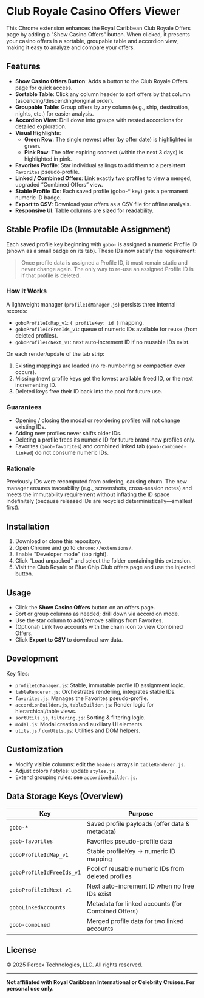# Club Royale Casino Offers Viewer

This Chrome extension enhances the Royal Caribbean Club Royale Offers page by adding a "Show Casino Offers" button. When clicked, it presents your casino offers in a sortable, groupable table and accordion view, making it easy to analyze and compare your offers.

## Features

- **Show Casino Offers Button**: Adds a button to the Club Royale Offers page for quick access.
- **Sortable Table**: Click any column header to sort offers by that column (ascending/descending/original order).
- **Groupable Table**: Group offers by any column (e.g., ship, destination, nights, etc.) for easier analysis.
- **Accordion View**: Drill down into groups with nested accordions for detailed exploration.
- **Visual Highlights**:
  - **Green Row**: The single newest offer (by offer date) is highlighted in green.
  - **Pink Row**: The offer expiring soonest (within the next 3 days) is highlighted in pink.
- **Favorites Profile**: Star individual sailings to add them to a persistent `Favorites` pseudo‑profile.
- **Linked / Combined Offers**: Link exactly two profiles to view a merged, upgraded “Combined Offers” view.
- **Stable Profile IDs**: Each saved profile (gobo-* key) gets a permanent numeric ID badge.
- **Export to CSV**: Download your offers as a CSV file for offline analysis.
- **Responsive UI**: Table columns are sized for readability.

## Stable Profile IDs (Immutable Assignment)

Each saved profile key beginning with `gobo-` is assigned a numeric Profile ID (shown as a small badge on its tab). These IDs now satisfy the requirement:

> Once profile data is assigned a Profile ID, it must remain static and never change again. The only way to re-use an assigned Profile ID is if that profile is deleted.

### How It Works

A lightweight manager (`profileIdManager.js`) persists three internal records:
- `goboProfileIdMap_v1`: `{ profileKey: id }` mapping.
- `goboProfileIdFreeIds_v1`: queue of numeric IDs available for reuse (from deleted profiles).
- `goboProfileIdNext_v1`: next auto‑increment ID if no reusable IDs exist.

On each render/update of the tab strip:
1. Existing mappings are loaded (no re-numbering or compaction ever occurs).
2. Missing (new) profile keys get the lowest available freed ID, or the next incrementing ID.
3. Deleted keys free their ID back into the pool for future use.

### Guarantees
- Opening / closing the modal or reordering profiles will not change existing IDs.
- Adding new profiles never shifts older IDs.
- Deleting a profile frees its numeric ID for future brand‑new profiles only.
- Favorites (`goob-favorites`) and combined linked tab (`goob-combined-linked`) do not consume numeric IDs.

### Rationale
Previously IDs were recomputed from ordering, causing churn. The new manager ensures traceability (e.g., screenshots, cross‑session notes) and meets the immutability requirement without inflating the ID space indefinitely (because released IDs are recycled deterministically—smallest first).

## Installation

1. Download or clone this repository.
2. Open Chrome and go to `chrome://extensions/`.
3. Enable "Developer mode" (top right).
4. Click "Load unpacked" and select the folder containing this extension.
5. Visit the Club Royale or Blue Chip Club offers page and use the injected button.

## Usage

- Click the **Show Casino Offers** button on an offers page.
- Sort or group columns as needed; drill down via accordion mode.
- Use the star column to add/remove sailings from Favorites.
- (Optional) Link two accounts with the chain icon to view Combined Offers.
- Click **Export to CSV** to download raw data.

## Development

Key files:
- `profileIdManager.js`: Stable, immutable profile ID assignment logic.
- `tableRenderer.js`: Orchestrates rendering, integrates stable IDs.
- `favorites.js`: Manages the Favorites pseudo-profile.
- `accordionBuilder.js`, `tableBuilder.js`: Render logic for hierarchical/table views.
- `sortUtils.js`, `filtering.js`: Sorting & filtering logic.
- `modal.js`: Modal creation and auxiliary UI elements.
- `utils.js` / `domUtils.js`: Utilities and DOM helpers.

## Customization

- Modify visible columns: edit the `headers` arrays in `tableRenderer.js`.
- Adjust colors / styles: update `styles.js`.
- Extend grouping rules: see `accordionBuilder.js`.

## Data Storage Keys (Overview)

| Key | Purpose |
|-----|---------|
| `gobo-*` | Saved profile payloads (offer data & metadata) |
| `goob-favorites` | Favorites pseudo-profile data |
| `goboProfileIdMap_v1` | Stable profileKey → numeric ID mapping |
| `goboProfileIdFreeIds_v1` | Pool of reusable numeric IDs from deleted profiles |
| `goboProfileIdNext_v1` | Next auto-increment ID when no free IDs exist |
| `goboLinkedAccounts` | Metadata for linked accounts (for Combined Offers) |
| `goob-combined` | Merged profile data for two linked accounts |

## License

© 2025 Percex Technologies, LLC. All rights reserved.

---

**Not affiliated with Royal Caribbean International or Celebrity Cruises. For personal use only.**
